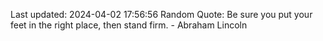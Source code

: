 Last updated: 2024-04-02 17:56:56
Random Quote: Be sure you put your feet in the right place, then stand firm. - Abraham Lincoln